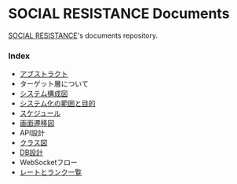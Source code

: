# SOCIAL RESISTANCE Documents

[SOCIAL RESISTANCE](https://github.com/uyupun/social-resistance)'s documents repository.

### Index

- [アブストラクト](abstract.md)
- ターゲット層について
- [システム構成図](system_architecture.md)
- [システム化の範囲と目的](project_scope.md)
- [スケジュール](schedule.md)
- [画面遷移図](screen_transition.md)
- API設計
- [クラス図](class.md)
- [DB設計](db.md)
- WebSocketフロー
- [レートとランク一覧](rate_and_rank.md)
